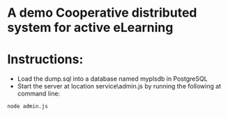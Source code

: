 # A demo Cooperative distributed system for active eLearning

# Instructions:
* Load the dump.sql into a database named myplsdb in PostgreSQL
* Start the server at location service\admin.js by running the following at command line:
```
node admin.js
```
